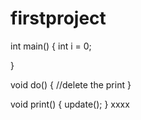 # firstproject
int main()
{
    int i = 0;
    
}

void do()
{
//delete the print
}

void print()
{
   update();
}
xxxx

